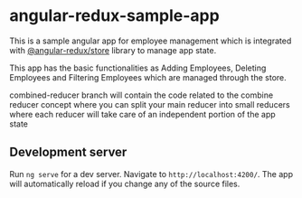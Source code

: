 # angular-redux-sample-app

This is a sample angular app for employee management which is integrated with [@angular-redux/store](https://github.com/angular-redux/store) library to manage app state.

This app has the basic functionalities as Adding Employees, Deleting Employees and Filtering Employees which are managed through the store.

combined-reducer branch will contain the code related to the combine reducer concept where you can split your main reducer into small reducers where each reducer will take care of an independent portion of the app state

## Development server

Run `ng serve` for a dev server. Navigate to `http://localhost:4200/`. The app will automatically reload if you change any of the source files.
